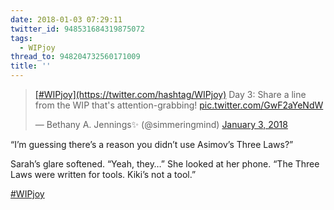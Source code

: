 ```yaml
---
date: 2018-01-03 07:29:11
twitter_id: 948531684319875072
tags:
  - WIPjoy
thread_to: 948204732560171009
title: ''
---
```


<blockquote class="twitter-tweet"><p lang="en" dir="ltr"><a href="https://twitter.com/hashtag/WIPjoy?src=hash&amp;ref_src=twsrc%5Etfw">[#WIPjoy](https://twitter.com/hashtag/WIPjoy)</a> Day 3: Share a line from the WIP that&#39;s attention-grabbing! <a href="https://t.co/GwF2aYeNdW">pic.twitter.com/GwF2aYeNdW</a></p>&mdash; Bethany A. Jennings✨ (@simmeringmind) <a href="https://twitter.com/simmeringmind/status/948422997953667072?ref_src=twsrc%5Etfw">January 3, 2018</a></blockquote>
<script async src="https://platform.twitter.com/widgets.js" charset="utf-8"></script>

“I’m guessing there’s a reason you didn’t use Asimov’s Three Laws?”

Sarah’s glare softened. “Yeah, they…” She looked at her phone. “The Three Laws were written for tools. Kiki’s not a tool.”

[#WIPjoy](https://twitter.com/hashtag/WIPjoy)
